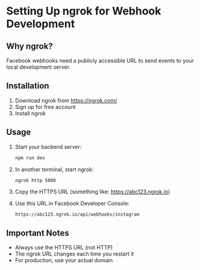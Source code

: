 # Setting Up ngrok for Webhook Development

## Why ngrok?
Facebook webhooks need a publicly accessible URL to send events to your local development server.

## Installation
1. Download ngrok from https://ngrok.com/
2. Sign up for free account
3. Install ngrok

## Usage
1. Start your backend server:
   ```bash
   npm run dev
   ```

2. In another terminal, start ngrok:
   ```bash
   ngrok http 5000
   ```

3. Copy the HTTPS URL (something like: https://abc123.ngrok.io)

4. Use this URL in Facebook Developer Console:
   ```
   https://abc123.ngrok.io/api/webhooks/instagram
   ```

## Important Notes
- Always use the HTTPS URL (not HTTP)
- The ngrok URL changes each time you restart it
- For production, use your actual domain